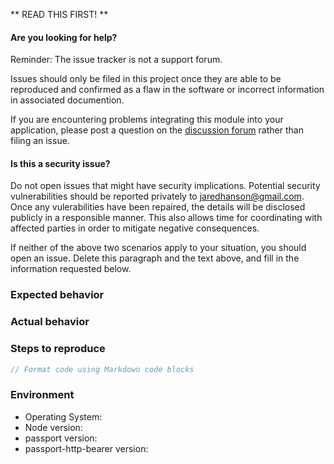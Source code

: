 ** READ THIS FIRST! **

#### Are you looking for help?

Reminder: The issue tracker is not a support forum.

Issues should only be filed in this project once they are able to be reproduced
and confirmed as a flaw in the software or incorrect information in associated
documention.

If you are encountering problems integrating this module into your application,
please post a question on the [discussion forum](https://github.com/passport/discuss)
rather than filing an issue.

#### Is this a security issue?

Do not open issues that might have security implications.  Potential security
vulnerabilities should be reported privately to jaredhanson@gmail.com.  Once any
vulerabilities have been repaired, the details will be disclosed publicly in a
responsible manner.  This also allows time for coordinating with affected parties
in order to mitigate negative consequences.


If neither of the above two scenarios apply to your situation, you should open
an issue.  Delete this paragraph and the text above, and fill in the information
requested below.

<!-- Provide a brief summary of the issue in the title field above. -->

<!-- Provide a detailed description of your use case, including as much -->
<!-- detail as possible about what you are trying to accomplish and why. -->

### Expected behavior
<!-- Provide a detailed description of how you expected the software to -->
<!-- behave. -->

### Actual behavior
<!-- Provide a detailed description of how the software actually behaved, -->
<!-- including any rationale for why that behavior is incorrect. -->

### Steps to reproduce
<!-- Provide an unambiguous series of steps that can be used to reproduce -->
<!-- this issue, including any code if applicable. -->

```js
// Format code using Markdown code blocks
```

### Environment

* Operating System: 
* Node version: <!-- $ node -v -->
* passport version: <!-- $ npm list passport -->
* passport-http-bearer version: <!-- $ npm list passport-http-bearer -->
